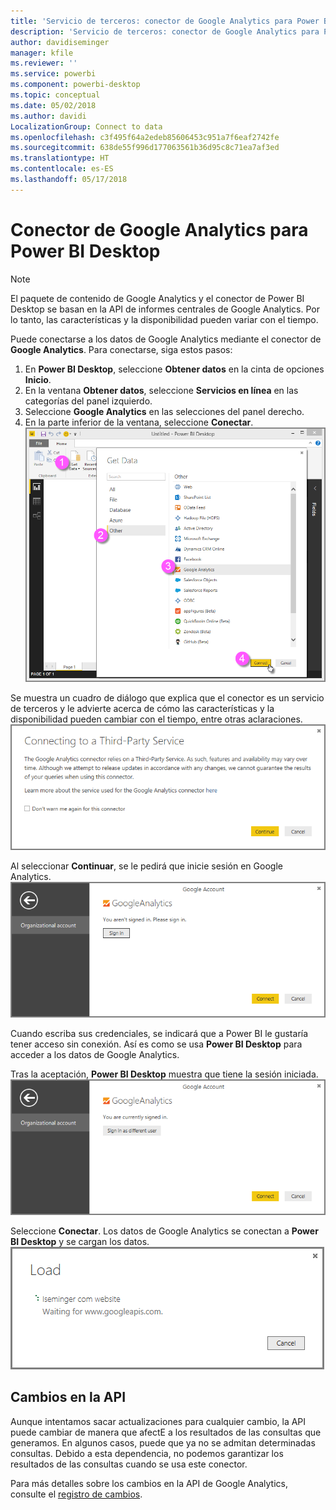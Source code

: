 ```yaml
---
title: 'Servicio de terceros: conector de Google Analytics para Power BI Desktop'
description: 'Servicio de terceros: conector de Google Analytics para Power BI Desktop'
author: davidiseminger
manager: kfile
ms.reviewer: ''
ms.service: powerbi
ms.component: powerbi-desktop
ms.topic: conceptual
ms.date: 05/02/2018
ms.author: davidi
LocalizationGroup: Connect to data
ms.openlocfilehash: c3f495f64a2edeb85606453c951a7f6eaf2742fe
ms.sourcegitcommit: 638de55f996d177063561b36d95c8c71ea7af3ed
ms.translationtype: HT
ms.contentlocale: es-ES
ms.lasthandoff: 05/17/2018
---
```

# <a name="google-analytics-connector-for-power-bi-desktop"></a>Conector de Google Analytics para Power BI Desktop
> [!NOTE]
> El paquete de contenido de Google Analytics y el conector de Power BI Desktop se basan en la API de informes centrales de Google Analytics. Por lo tanto, las características y la disponibilidad pueden variar con el tiempo.
> 
> 

Puede conectarse a los datos de Google Analytics mediante el conector de **Google Analytics**. Para conectarse, siga estos pasos:

1. En **Power BI Desktop**, seleccione **Obtener datos** en la cinta de opciones **Inicio**.
2. En la ventana **Obtener datos**, seleccione **Servicios en línea** en las categorías del panel izquierdo.
3. Seleccione **Google Analytics** en las selecciones del panel derecho.
4. En la parte inferior de la ventana, seleccione **Conectar**.  
   ![](media/service-google-analytics-connector/tps_googleanalytics_1.png)

Se muestra un cuadro de diálogo que explica que el conector es un servicio de terceros y le advierte acerca de cómo las características y la disponibilidad pueden cambiar con el tiempo, entre otras aclaraciones.  
![](media/service-google-analytics-connector/tps_googleanalytics_2.png)

Al seleccionar **Continuar**, se le pedirá que inicie sesión en Google Analytics.  
![](media/service-google-analytics-connector/tps_googleanalytics_3.png)

Cuando escriba sus credenciales, se indicará que a Power BI le gustaría tener acceso sin conexión. Así es como se usa **Power BI Desktop** para acceder a los datos de Google Analytics.  

Tras la aceptación, **Power BI Desktop** muestra que tiene la sesión iniciada.  
![](media/service-google-analytics-connector/tps_googleanalytics_5.png)

Seleccione **Conectar**. Los datos de Google Analytics se conectan a **Power BI Desktop** y se cargan los datos.  
![](media/service-google-analytics-connector/tps_googleanalytics_6.png)

## <a name="changes-to-the-api"></a>Cambios en la API
Aunque intentamos sacar actualizaciones para cualquier cambio, la API puede cambiar de manera que afectE a los resultados de las consultas que generamos. En algunos casos, puede que ya no se admitan determinadas consultas. Debido a esta dependencia, no podemos garantizar los resultados de las consultas cuando se usa este conector.

Para más detalles sobre los cambios en la API de Google Analytics, consulte el [registro de cambios](https://developers.google.com/analytics/devguides/changelog).

